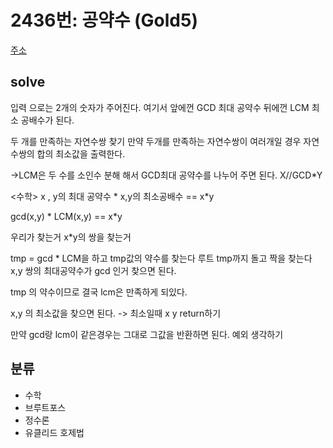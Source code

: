 # 2436번: 공약수 (Gold5)
[주소](https://www.acmicpc.net/problem/2436)

## solve
입력 으로는 2개의 숫자가 주어진다.
여기서 앞에껀 GCD 최대 공약수
뒤에껀 LCM 최소 공배수가 된다.

두 개를 만족하는 자연수쌍 찾기
만약 두개를 만족하는 자연수쌍이 여러개일 경우 자연수쌍의 합의 최소값을 출력한다.

->LCM은 두 수를 소인수 분해 해서 GCD최대 공약수를 나누어 주면 된다.
X//GCD*Y

<수학>
x , y의 최대 공약수 * x,y의 최소공배수 == x*y

gcd(x,y) * LCM(x,y) == x*y

우리가 찾는거 x*y의 쌍을 찾는거

tmp = gcd * LCM을 하고 
tmp값의 약수를 찾는다 루트 tmp까지 돌고 짝을 찾는다 x,y 쌍의 최대공약수가 gcd 인거 찾으면 된다.

tmp 의 약수이므로 결국 lcm은 만족하게 되있다.

x,y 의 최소값을 찾으면 된다. -> 최소일때 x y  return하기

만약 gcd랑 lcm이 같은경우는 그대로 그값을 반환하면 된다. 예외 생각하기

## 분류
- 수학
- 브루트포스
- 정수론
- 유클리드 호제법